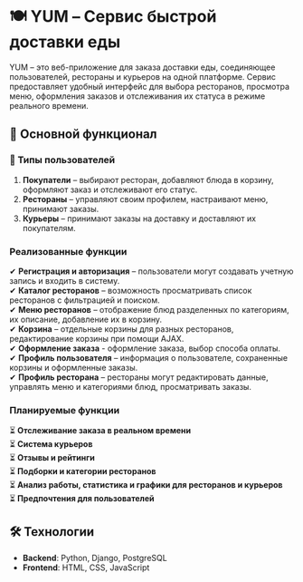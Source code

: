 # 🍽️ YUM – Сервис быстрой доставки еды

YUM – это веб-приложение для заказа доставки еды, соединяющее пользователей, рестораны и курьеров на одной платформе. Сервис предоставляет удобный интерфейс для выбора ресторанов, просмотра меню, оформления заказов и отслеживания их статуса в режиме реального времени.  

## 📌 Основной функционал  

### 👥 Типы пользователей  
1. **Покупатели** – выбирают ресторан, добавляют блюда в корзину, оформляют заказ и отслеживают его статус.  
2. **Рестораны** – управляют своим профилем, настраивают меню, принимают заказы.  
3. **Курьеры** – принимают заказы на доставку и доставляют их покупателям.  

### Реализованные функции  

✔ **Регистрация и авторизация** – пользователи могут создавать учетную запись и входить в систему.  
✔ **Каталог ресторанов** – возможность просматривать список ресторанов с фильтрацией и поиском.  
✔ **Меню ресторанов** – отображение блюд разделенных по категориям, их описание, добавление их в корзину.  
✔ **Корзина** – отдельные корзины для разных ресторанов, редактирование корзины при помощи AJAX.  
✔ **Оформление заказа** - оформление заказа, выбор способа оплаты.  
✔ **Профиль пользователя** – информация о пользователе, сохраненные корзины и оформленные заказы.  
✔ **Профиль ресторана** – рестораны могут редактировать данные, управлять меню и категориями блюд, просматривать заказы.  

### Планируемые функции  

⏳ **Отслеживание заказа в реальном времени**  
⏳ **Система курьеров**  
⏳ **Отзывы и рейтинги**  
⏳ **Подборки и категории ресторанов**  
⏳ **Анализ работы, статистика и графики для ресторанов и курьеров**  
⏳ **Предпочтения для пользователей**  

## 🛠️ Технологии  

- **Backend**: Python, Django, PostgreSQL  
- **Frontend**: HTML, CSS, JavaScript  
